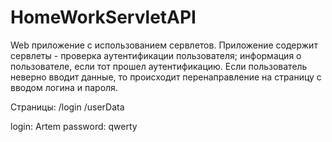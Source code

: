 # HomeWorkServletAPI

Web приложение с использованием сервлетов.
Приложение содержит сервлеты - проверка аутентификации пользователя; информация о пользователе, если тот прошел аутентификацию.
Если пользователь неверно вводит данные, то происходит перенаправление на страницу с вводом логина и пароля.

Страницы:
/login
/userData

login: Artem
password: qwerty
